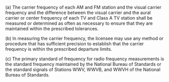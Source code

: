 (a) The carrier frequency of each AM and FM station and the visual carrier frequency and the difference between the visual carrier and the aural carrier or center frequency of each TV and Class A TV station shall be measured or determined as often as necessary to ensure that they are maintained within the prescribed tolerances.

(b) In measuring the carrier frequency, the licensee may use any method or procedure that has sufficient precision to establish that the carrier frequency is within the prescribed departure limits.

(c) The primary standard of frequency for radio frequency measurements is the standard frequency maintained by the National Bureau of Standards or the standard signals of Stations WWV, WWVB, and WWVH of the National Bureau of Standards.

